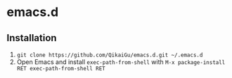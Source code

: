 # emacs.d

Installation
------------

1. `git clone https://github.com/QikaiGu/emacs.d.git ~/.emacs.d`
2. Open Emacs and install `exec-path-from-shell` with `M-x package-install RET exec-path-from-shell RET`

